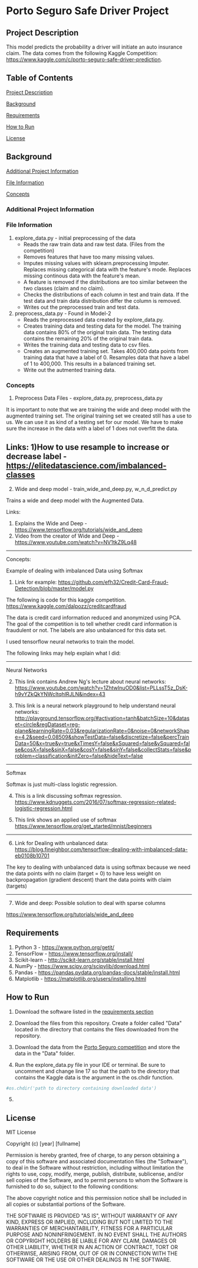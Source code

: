 # Porto Seguro Safe Driver Project

## Project Description <a name="descrip"/> 

This model predicts the probability a driver will initiate an auto insurance claim.  The data comes from the following Kaggle Competition: https://www.kaggle.com/c/porto-seguro-safe-driver-prediction. 

## Table of Contents

[Project Description](#descrip) 

[Background](#background)

[Requirements](#requirements)

[How to Run](#run)

[License](#license)
 
## Background <a name="background"/>

[Additional Project Information](#additional)

[File Information](#fileInfo)
 
[Concepts](#concepts)

### Additional Project Information <a name="additional"/>

### File Information <a name="fileInfo"/>

1. explore_data.py - initial preprocessing of the data
    * Reads the raw train data and raw test data.  (Files from the competition)  
    * Removes features that have too many missing values.  
    * Imputes missing values with sklearn.preprocessing Imputer.  Replaces missing categorical data with the feature's mode.  Replaces missing continous data with the feature's mean.  
    * A feature is removed if the distributions are too similar between the two classes (claim and no claim).  
    * Checks the distributions of each column in test and train data.  If the test data and train data distribution differ the column is removed.    
    * Writes out the preprocessed train and test data.  
2. preprocess_data.py - Found in Model-2
    * Reads the preprocessed data created by explore_data.py. 
    * Creates training data and testing data for the model.  The training data contains 80% of the original train data.  The testing data contains the remaining 20% of the original train data.
    * Writes the training data and testing data to csv files.
    * Creates an augmented training set.  Takes 400,000 data points from training data that have a label of 0. Resamples data that have a label of 1 to 400,000.  This results in a balanced training set.  
    * Write out the autmented training data.


### Concepts <a name="concepts"/>

1) Preprocess Data
Files - explore_data.py, preprocess_data.py
 

  

  


It is important to note that we are training the wide and deep model with the augmented training set.  The original training set we created still has a use to us.  We can use it as kind of a testing set for our model.  We have to make sure the increase in the data with a label of 1 does not overfitt the data.  

Links:
  1)How to use resample to increase or decrease label - https://elitedatascience.com/imbalanced-classes
------------------------------------------------------------------------------------------------------------------------------------
2) Wide and deep model - train_wide_and_deep.py, w_n_d_predict.py

Trains a wide and deep model with the Augmented Data.  

Links:
1) Explains the Wide and Deep - https://www.tensorflow.org/tutorials/wide_and_deep
2) Video from the creator of Wide and Deep - https://www.youtube.com/watch?v=NV1tkZ9Lq48

-------------------------------------------------------------------------------------------------------------------------------------
Concepts:

Example of dealing with imbalanced Data using Softmax

1) Link for example: https://github.com/efh32/Credit-Card-Fraud-Detection/blob/master/model.py 

The following is code for this kaggle competition.
https://www.kaggle.com/dalpozz/creditcardfraud

The data is credit card information reduced and anonymized using PCA.  The goal of the competition is to tell whether credit card information is fraudulent or not.  The labels are also unbalanced for this data set.  

I used tensorflow neural networks to train the model.  

The following links may help explain what I did:

---------------------------------------------------------------------------------------------------------------------------------
Neural Networks

2) This link contains Andrew Ng's lecture about neural networks:
https://www.youtube.com/watch?v=1ZhtwInuOD0&list=PLLssT5z_DsK-h9vYZkQkYNWcItqhlRJLN&index=43

3) This link is a neural network playground to help understand neural networks:
http://playground.tensorflow.org/#activation=tanh&batchSize=10&dataset=circle&regDataset=reg-plane&learningRate=0.03&regularizationRate=0&noise=0&networkShape=4,2&seed=0.08509&showTestData=false&discretize=false&percTrainData=50&x=true&y=true&xTimesY=false&xSquared=false&ySquared=false&cosX=false&sinX=false&cosY=false&sinY=false&collectStats=false&problem=classification&initZero=false&hideText=false

----------------------------------------------------------------------------------------------------------------------------------
Softmax 

Softmax is just multi-class logistic regression.

4) This is a link discussing softmax regression.
https://www.kdnuggets.com/2016/07/softmax-regression-related-logistic-regression.html

5) This link shows an applied use of softmax
https://www.tensorflow.org/get_started/mnist/beginners

----------------------------------------------------------------------------------------------------------------------------------
6) Link for Dealing with unbalanced data: 
https://blog.fineighbor.com/tensorflow-dealing-with-imbalanced-data-eb0108b10701

The key to dealing with unbalanced data is using softmax because we need the data points with no claim (target = 0) to have less weight on backpropagation (gradient descent) thant the data points with claim (targets)

------------------------------------------------------------------------------------------------
7) Wide and deep:
Possible solution to deal with sparse columns

https://www.tensorflow.org/tutorials/wide_and_deep


## Requirements <a name="requirements"/>

1. Python 3 - https://www.python.org/getit/
2. TensorFlow - https://www.tensorflow.org/install/
3. Scikit-learn - http://scikit-learn.org/stable/install.html
4. NumPy - https://www.scipy.org/scipylib/download.html
5. Pandas - https://pandas.pydata.org/pandas-docs/stable/install.html
6. Matplotlib - https://matplotlib.org/users/installing.html


## How to Run <a name="run"/>

1. Download the software listed in the [requirements section](#requirements)

2. Download the files from this repository.  Create a folder called "Data" located in the directory that contains the files downloaded from the repository.

3. Download the data from the [Porto Seguro competition](https://www.kaggle.com/c/porto-seguro-safe-driver-prediction/data) and store the data in the "Data" folder.  

4. Run the explore_data.py file in your IDE or terminal.  Be sure to uncomment and change line 17 so that the path to the directory that contains the Kaggle data is the argument in the os.chdir function.
```python
#os.chdir('path to directory containing downloaded data')

```
5. 

## License <a name="license"/>

MIT License

Copyright (c) [year] [fullname]

Permission is hereby granted, free of charge, to any person obtaining a copy
of this software and associated documentation files (the "Software"), to deal
in the Software without restriction, including without limitation the rights
to use, copy, modify, merge, publish, distribute, sublicense, and/or sell
copies of the Software, and to permit persons to whom the Software is
furnished to do so, subject to the following conditions:

The above copyright notice and this permission notice shall be included in all
copies or substantial portions of the Software.

THE SOFTWARE IS PROVIDED "AS IS", WITHOUT WARRANTY OF ANY KIND, EXPRESS OR
IMPLIED, INCLUDING BUT NOT LIMITED TO THE WARRANTIES OF MERCHANTABILITY,
FITNESS FOR A PARTICULAR PURPOSE AND NONINFRINGEMENT. IN NO EVENT SHALL THE
AUTHORS OR COPYRIGHT HOLDERS BE LIABLE FOR ANY CLAIM, DAMAGES OR OTHER
LIABILITY, WHETHER IN AN ACTION OF CONTRACT, TORT OR OTHERWISE, ARISING FROM,
OUT OF OR IN CONNECTION WITH THE SOFTWARE OR THE USE OR OTHER DEALINGS IN THE
SOFTWARE.





